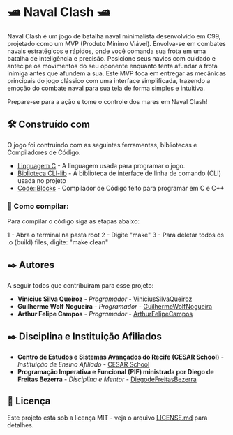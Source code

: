 # 🛥️ Naval Clash 🛥️

Naval Clash é um jogo de batalha naval minimalista desenvolvido em C99, projetado como um MVP (Produto Mínimo Viável). 
Envolva-se em combates navais estratégicos e rápidos, onde você comanda sua frota em uma batalha de inteligência e precisão. 
Posicione seus navios com cuidado e antecipe os movimentos do seu oponente enquanto tenta afundar a frota inimiga antes que afundem a sua. 
Este MVP foca em entregar as mecânicas principais do jogo clássico com uma interface simplificada, trazendo a emoção do combate naval para 
sua tela de forma simples e intuitiva.

Prepare-se para a ação e tome o controle dos mares em Naval Clash!

## 🛠️ Construído com

O jogo foi contruindo com as seguintes ferramentas, bibliotecas e Compiladores de Código.

* [Linguagem C](https://learn.microsoft.com/pt-br/cpp/c-language/?view=msvc-170) - A linguagem usada para programar o jogo.
* [Biblioteca CLI-lib](https://github.com/tgfb/cli-lib) - A biblioteca de interface de linha de comando (CLI) usada no projeto
* [Code::Blocks](https://www.codeblocks.org) - Compilador de Código feito para programar em C e C++


### 🔧 Como compilar:

Para compilar o código siga as etapas abaixo:

1 - Abra o terminal na pasta root
2 - Digite "make"
3 - Para deletar todos os .o (build) files, digite: "make clean"

## ✒️ Autores

A seguir todos que contribuiram para esse projeto:

* **Vinícius Silva Queiroz** - *Programador* - [ViníciusSilvaQueiroz](https://github.com/SViniQ)
* **Guilherme Wolf Nogueira** - *Programador* - [GuilhermeWolfNogueira](https://github.com/GuilhermeWolf04)
* **Arthur Felipe Campos** - *Programador* - [ArthurFelipeCampos](https://github.com/Arthur5502)

## ✒️ Disciplina e Instituição Afiliados

* **Centro de Estudos e Sistemas Avançados do Recife (CESAR School)** - *Instituição de Ensino Afiliado* - [CESAR School](https://www.cesar.school)
* **Programação Imperativa e Funcional (PIF) ministrada por Diego de Freitas Bezerra** - *Disciplina e Mentor* - [DiegodeFreitasBezerra](https://github.com/ddefb)

## 📄 Licença

Este projeto está sob a licença MIT - veja o arquivo [LICENSE.md](https://github.com/SViniQ/Project-Naval-Clash/blob/main/LICENSE) para detalhes.
